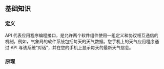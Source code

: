 ## 基础知识

### 定义

API 代表应用程序编程接口，是允许两个软件组件使用一组定义和协议相互通信的机制。例如，气象局的软件系统包括每天的天气数据。您手机上的天气应用程序通过 API 与该系统“对话”，并在您的手机上显示每天的最新天气信息。

### 原理
